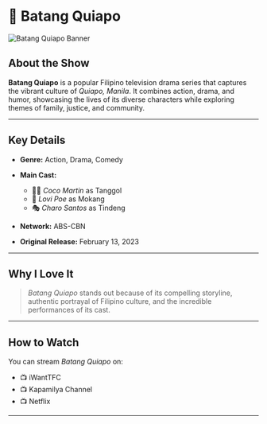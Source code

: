# 🌟 **Batang Quiapo**  

![Batang Quiapo Banner](https://static.wikia.nocookie.net/tv5-schedule-archives/images/e/e8/FPJ%27s_Batang_Quiapo_Book_2_titlecard.png/revision/latest?cb=20240402120725)  

## **About the Show**  
**Batang Quiapo** is a popular Filipino television drama series that captures the vibrant culture of *Quiapo, Manila*. It combines action, drama, and humor, showcasing the lives of its diverse characters while exploring themes of family, justice, and community.  

---

## **Key Details**  
- **Genre:** Action, Drama, Comedy  
- **Main Cast:**  
  - 🧑‍🦱 *Coco Martin* as Tanggol  
  - 👩 *Lovi Poe* as Mokang  
  - 🎭 *Charo Santos* as Tindeng  

- **Network:** ABS-CBN  
- **Original Release:** February 13, 2023  

---

## **Why I Love It**  
> *Batang Quiapo* stands out because of its compelling storyline, authentic portrayal of Filipino culture, and the incredible performances of its cast.  

---

## **How to Watch**  
You can stream *Batang Quiapo* on:  
- 📺 iWantTFC  
- 📺 Kapamilya Channel  
- 📺 Netflix

---

